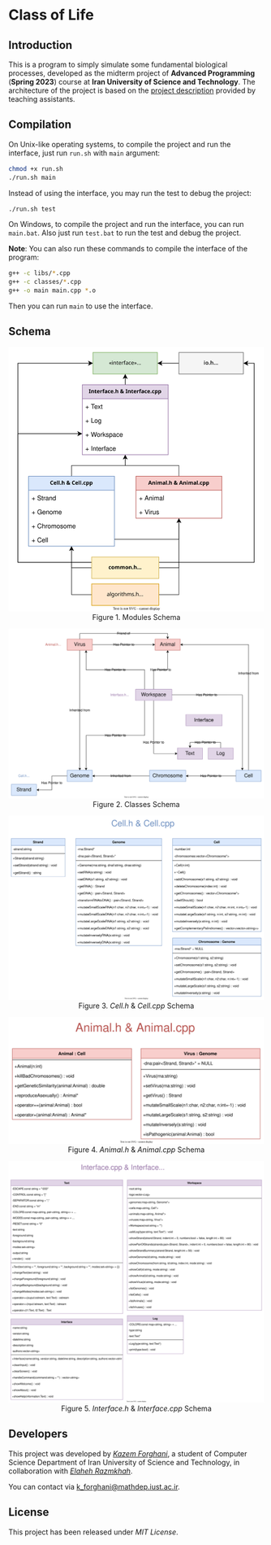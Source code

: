 # Class of Life

## Introduction

This is a program to simply simulate some fundamental biological processes, developed as the midterm project of **Advanced Programming** (**Spring 2023**) course at **Iran University of Science and Technology**. The architecture of the project is based on the [project description](schema/description.pdf) provided by teaching assistants.

## Compilation

On Unix-like operating systems, to compile the project and run the interface, just run `run.sh` with `main` argument:

```bash
chmod +x run.sh
./run.sh main
```

Instead of using the interface, you may run the test to debug the project:

```bash
./run.sh test
```

On Windows, to compile the project and run the interface, you can run `main.bat`. Also just run `test.bat` to run the test and debug the project.

**Note**: You can also run these commands to compile the interface of the program:

```bash
g++ -c libs/*.cpp
g++ -c classes/*.cpp
g++ -o main main.cpp *.o
```

Then you can run `main` to use the interface.

## Schema

<p align="center">
    <img src=schema/modules.drawio.svg><br>
    <span>Figure 1. Modules Schema</span>
</p>

<p align="center">
    <img src=schema/classes.drawio.svg>
    <span>Figure 2. Classes Schema</span>
</p>

<p align="center">
    <img src=schema/classes/Cell.drawio.svg>
    <span>Figure 3. <i>Cell.h</i> & <i>Cell.cpp</i> Schema</span>
</p>

<p align="center">
    <img src=schema/classes/Animal.drawio.svg>
    <span>Figure 4. <i>Animal.h</i> & <i>Animal.cpp</i> Schema</span>
</p>

<p align="center">
    <img src=schema/classes/Interface.drawio.svg>
    <span>Figure 5. <i>Interface.h</i> & <i>Interface.cpp</i> Schema</span>
</p>

## Developers

This project was developed by [*Kazem Forghani*](https://github.com/k-forghani), a student of Computer Science Department of Iran University of Science and Technology, in collaboration with [*Elaheh Razmkhah*](https://github.com/ELrzm).

You can contact via k_forghani@mathdep.iust.ac.ir.

## License

This project has been released under *MIT License*.